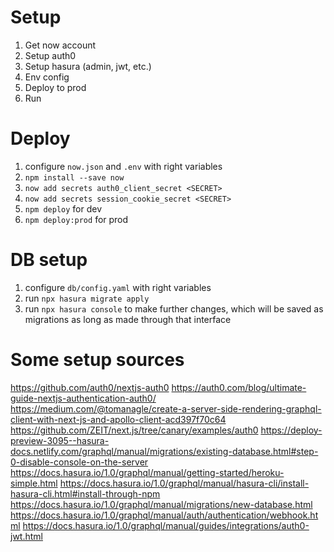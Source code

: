 # Setup
1. Get now account
1. Setup auth0
1. Setup hasura (admin, jwt, etc.)
1. Env config
1. Deploy to prod
1. Run

# Deploy
1. configure `now.json` and `.env` with right variables
1. `npm install --save now`
1. `now add secrets auth0_client_secret <SECRET>`
1. `now add secrets session_cookie_secret <SECRET>`
1. `npm deploy` for dev
1. `npm deploy:prod` for prod

# DB setup
1. configure `db/config.yaml` with right variables
1. run `npx hasura migrate apply`
1. run `npx hasura console` to make further changes, which will be saved as migrations as long as made through that interface

# Some setup sources
https://github.com/auth0/nextjs-auth0
https://auth0.com/blog/ultimate-guide-nextjs-authentication-auth0/
https://medium.com/@tomanagle/create-a-server-side-rendering-graphql-client-with-next-js-and-apollo-client-acd397f70c64
https://github.com/ZEIT/next.js/tree/canary/examples/auth0
https://deploy-preview-3095--hasura-docs.netlify.com/graphql/manual/migrations/existing-database.html#step-0-disable-console-on-the-server
https://docs.hasura.io/1.0/graphql/manual/getting-started/heroku-simple.html
https://docs.hasura.io/1.0/graphql/manual/hasura-cli/install-hasura-cli.html#install-through-npm
https://docs.hasura.io/1.0/graphql/manual/migrations/new-database.html
https://docs.hasura.io/1.0/graphql/manual/auth/authentication/webhook.html
https://docs.hasura.io/1.0/graphql/manual/guides/integrations/auth0-jwt.html
